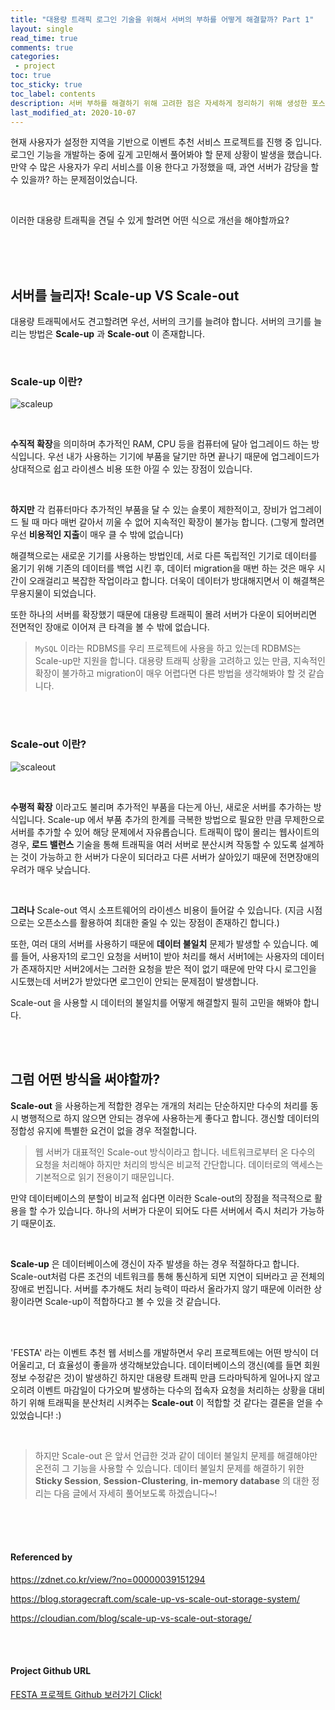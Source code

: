 ```yaml
---
title: "대용량 트래픽 로그인 기술을 위해서 서버의 부하를 어떻게 해결할까? Part 1"    
layout: single    
read_time: true    
comments: true   
categories: 
 - project  
toc: true    
toc_sticky: true    
toc_label: contents    
description: 서버 부하를 해결하기 위해 고려한 점은 자세하게 정리하기 위해 생성한 포스팅 - Scale-up VS Scale-out
last_modified_at: 2020-10-07 
---
```



현재 사용자가 설정한 지역을 기반으로 이벤트 추천 서비스 프로젝트를 진행 중 입니다.   
로그인 기능을 개발하는 중에 깊게 고민해서 풀어봐야 할 문제 상황이 발생을 했습니다. 
만약 수 많은 사용자가 우리 서비스를 이용 한다고 가정했을 때, 과연 서버가 감당을 할 수 있을까? 하는 문제점이었습니다.   

<br>

이러한 대용량 트래픽을 견딜 수 있게 할려면 어떤 식으로 개선을 해야할까요?

<br>
<br>
<br>

## 서버를 늘리자! Scale-up VS Scale-out

대용량 트래픽에서도 견고할려면 우선, 서버의 크기를 늘려야 합니다. 서버의 크기를 늘리는 방법은 
**Scale-up** 과 **Scale-out** 이 존재합니다.

<br>

### Scale-up 이란?

![scaleup](https://user-images.githubusercontent.com/58355531/95330219-2ff33b00-08e3-11eb-8aa5-15e6b75447b5.PNG)

<br>

**수직적 확장**을 의미하며 추가적인 RAM, CPU 등을 컴퓨터에 달아 업그레이드 하는 방식입니다. 
우선 내가 사용하는 기기에 부품을 달기만 하면 끝나기 때문에 업그레이드가 상대적으로 쉽고 라이센스 비용
또한 아낄 수 있는 장점이 있습니다. 

<br>

**하지만** 각 컴퓨터마다 추가적인 부품을 달 수 있는 슬롯이 제한적이고, 장비가 업그레이드 될 때 마다 
매번 갈아서 끼울 수 없어 지속적인 확장이 불가능 합니다. (그렇게 할려면 우선 **비용적인 지출**이 매우 클 수 밖에 없습니다)   

해결책으로는 새로운 기기를 사용하는 방법인데, 서로 다른 독립적인 기기로 데이터를 옮기기 위해 기존의 데이터를 백업 시킨 후, 데이터 migration을 매번 하는 것은 매우 시간이 오래걸리고 복잡한 작업이라고 합니다. 더욱이 데이터가 방대해지면서 이 해결책은 무용지물이 되었습니다.   

또한 하나의 서버를 확장했기 때문에 대용량 트래픽이 몰려 서버가 다운이 되어버리면 전면적인 장애로 이어져 
큰 타격을 볼 수 밖에 없습니다.

  > `MySQL` 이라는 RDBMS를 우리 프로젝트에 사용을 하고 있는데 RDBMS는 Scale-up만 지원을 합니다. 대용량 트래픽 상황을 
  > 고려하고 있는 만큼, 지속적인 확장이 불가하고 migration이 매우 어렵다면 다른 방법을 생각해봐야 할 것 같습니다.

<br>
<br>

### Scale-out 이란?

![scaleout](https://user-images.githubusercontent.com/58355531/95331419-eefc2600-08e4-11eb-8839-cc41be318739.PNG)

<br>

**수평적 확장** 이라고도 불리며 추가적인 부품을 다는게 아닌, 새로운 서버를 추가하는 방식입니다.
Scale-up 에서 부품 추가의 한계를 극복한 방법으로 필요한 만큼 무제한으로 서버를 추가할 수 있어 
해당 문제에서 자유롭습니다. 트래픽이 많이 몰리는 웹사이트의 경우, **로드 밸런스** 기술을 통해 트래픽을 여러 서버로 분산시켜 작동할 수 있도록 설계하는 것이 가능하고 한 서버가 다운이 되더라고 다른 서버가 살아있기 때문에 전면장애의 우려가 매우 낮습니다. 

<br>

**그러나** Scale-out 역시 소프트웨어의 라이센스 비용이 들어갈 수 있습니다. (지금 시점으로는 오픈소스를 활용하여 최대한 줄일 수 있는 장점이 존재하긴 합니다.)

또한, 여러 대의 서버를 사용하기 때문에 **데이터 불일치** 문제가 발생할 수 있습니다. 
예를 들어, 사용자1의 로그인 요청을 서버1이 받아 처리를 해서 서버1에는 사용자의 데이터가 존재하지만 서버2에서는
그러한 요청을 받은 적이 없기 때문에 만약 다시 로그인을 시도했는데 서버2가 받았다면 로그인이 안되는 문제점이 발생합니다.

Scale-out 을 사용할 시 데이터의 불일치를 어떻게 해결할지 필히 고민을 해봐야 합니다. 

<br>
<br>

## 그럼 어떤 방식을 써야할까?

**Scale-out** 을 사용하는게 적합한 경우는 개개의 처리는 단순하지만 다수의 처리를 동시 병행적으로 하지 않으면 안되는 
경우에 사용하는게 좋다고 합니다. 갱신할 데이터의 정합성 유지에 특별한 요건이 없을 경우 적절합니다. 

  > 웹 서버가 대표적인 Scale-out 방식이라고 합니다. 네트워크로부터 온 다수의 요청을 처리해야 하지만 처리의 방식은 비교적 간단합니다. 데이터로의 액세스는 기본적으로 읽기 전용이기 때문입니다. 
  
만약 데이터베이스의 분할이 비교적 쉽다면 이러한 Scale-out의 장점을 적극적으로 활용을 할 수가 있습니다. 하나의 서버가 다운이 되어도 다른 서버에서 즉시 처리가 가능하기 때문이죠.

<br>

**Scale-up** 은 데이터베이스에 갱신이 자주 발생을 하는 경우 적절하다고 합니다. Scale-out처럼 다른 조건의 네트워크를 통해
통신하게 되면 지연이 되버라고 곧 전체의 장애로 번집니다. 서버를 추가해도 처리 능력이 따라서 올라가지 않기 때문에 이러한 
상황이라면 Scale-up이 적합하다고 볼 수 있을 것 같습니다. 

<br>
<br>

'FESTA' 라는 이벤트 추천 웹 서비스를 개발하면서 우리 프로젝트에는 어떤 방식이 더 어울리고, 더 효율성이 좋을까 생각해보았습니다.
데이터베이스의 갱신(예를 들면 회원정보 수정같은 것)이 발생하긴 하지만 대용량 트래픽 만큼 드라마틱하게 일어나지 않고 
오히려 이벤트 마감일이 다가오며 발생하는 다수의 접속자 요청을 처리하는 상황을 대비하기 위해 트래픽을 분산처리 시켜주는
**Scale-out** 이 적합할 것 같다는 결론을 얻을 수 있었습니다! :) 

<br>

> 하지만 Scale-out 은 앞서 언급한 것과 같이 데이터 불일치 문제를 해결해야만 온전히 그 기능을 사용할 수 있습니다. 데이터 불일치 문제를 해결하기 위한 **Sticky Session**, **Session-Clustering**, **in-memory database** 의 대한 정리는 다음 글에서 자세히 풀어보도록 하겠습니다~!

<br>
<br>
<br>

#### Referenced by

<https://zdnet.co.kr/view/?no=00000039151294>

<https://blog.storagecraft.com/scale-up-vs-scale-out-storage-system/>

<https://cloudian.com/blog/scale-up-vs-scale-out-storage/>

<br>
<br>

#### Project Github URL

[FESTA 프로젝트 Github 보러가기 Click!](https://github.com/f-lab-edu/event-recommender-festa)

<br>
<br>
<br>
<br>
<br>
<br>















